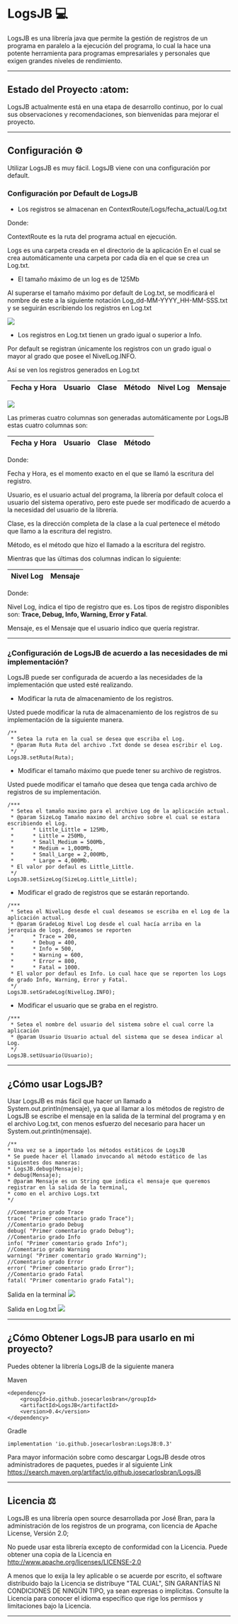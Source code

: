 # LogsJB :computer: 
LogsJB es una librería java que permite la gestión de 
registros de un programa en paralelo a la ejecución 
del programa, lo cual la hace una potente herramienta para programas empresariales y personales 
que exigen grandes niveles de rendimiento. 
* * *
## Estado del Proyecto :atom:  
LogsJB actualmente está en una etapa de desarrollo continuo, por lo cual sus observaciones y recomendaciones, 
son bienvenidas para mejorar el proyecto.
***

## Configuración :gear: 
Utilizar LogsJB es muy fácil. LogsJB viene con una configuración por default.

### Configuración por Default de LogsJB
- Los registros se almacenan en ContextRoute/Logs/fecha_actual/Log.txt

Donde:

ContextRoute es la ruta del programa actual en ejecución. 

Logs es una carpeta creada en el directorio de la aplicación
En el cual se crea automáticamente una carpeta por cada día en el que se crea un Log.txt.

- El tamaño máximo de un log es de 125Mb 

Al superarse el tamaño máximo por default de Log.txt, se modificará el nombre de este a la siguiente notación
Log_dd-MM-YYYY_HH-MM-SSS.txt y se seguirán escribiendo los registros en Log.txt

![](Imagenes/notacion_logs.png)

- Los registros en Log.txt tienen un grado igual o superior a Info.

Por default se registran únicamente los registros con un grado igual o mayor al grado que posee el NivelLog.INFO.

Así se ven los registros generados en Log.txt

| Fecha y Hora | Usuario | Clase | Método | Nivel Log | Mensaje |
|--------------|---------|-------|--------|-----------|---------|

![](Imagenes/Registros_Log_txt.png)

Las primeras cuatro columnas son generadas automáticamente por LogsJB
estas cuatro columnas son:

| Fecha y Hora | Usuario | Clase | Método |
|--------------|---------|-------|--------|

Donde: 

Fecha y Hora, es el momento exacto en el que se llamó la escritura del registro.

Usuario, es el usuario actual del programa, la librería por default coloca el usuario del sistema operativo, pero este puede
ser modificado de acuerdo a la necesidad del usuario de la librería.

Clase, es la dirección completa de la clase a la cual pertenece el método que llamo a la escritura del registro.

Método, es el método que hizo el llamado a la escritura del registro.

Mientras que las últimas dos columnas indican lo siguiente:

| Nivel Log | Mensaje |
|-----------|---------|

Donde:

Nivel Log, índica el tipo de registro que es. Los tipos de registro disponibles son: **Trace, Debug, Info, Warning, Error y Fatal**.

Mensaje, es el Mensaje que el usuario índico que quería registrar.
***

### ¿Configuración de LogsJB de acuerdo a las necesidades de mi implementación?

LogsJB puede ser configurada de acuerdo a las necesidades de la implementación que usted esté realizando.

- Modificar la ruta de almacenamiento de los registros.

Usted puede modificar la ruta de almacenamiento de los registros de su implementación de la siguiente manera.
~~~
/**
 * Setea la ruta en la cual se desea que escriba el Log.
 * @param Ruta Ruta del archivo .Txt donde se desea escribir el Log.
 */
LogsJB.setRuta(Ruta);
~~~


- Modificar el tamaño máximo que puede tener su archivo de registros.

Usted puede modificar el tamaño que desea que tenga cada archivo de registros de su implementación.
~~~
/***
 * Setea el tamaño maximo para el archivo Log de la aplicación actual.
 * @param SizeLog Tamaño maximo del archivo sobre el cual se estara escribiendo el Log.
 *      * Little_Little = 125Mb,
 *      * Little = 250Mb,
 *      * Small_Medium = 500Mb,
 *      * Medium = 1,000Mb,
 *      * Small_Large = 2,000Mb,
 *      * Large = 4,000Mb.
 * El valor por defaul es Little_Little.
 */
LogsJB.setSizeLog(SizeLog.Little_Little);
~~~


- Modificar el grado de registros que se estarán reportando.
~~~
/***
 * Setea el NivelLog desde el cual deseamos se escriba en el Log de la aplicación actual.
 * @param GradeLog Nivel Log desde el cual hacía arriba en la jerarquia de logs, deseamos se reporten
 *      * Trace = 200,
 *      * Debug = 400,
 *      * Info = 500,
 *      * Warning = 600,
 *      * Error = 800,
 *      * Fatal = 1000.
 * El valor por defaul es Info. Lo cual hace que se reporten los Logs de grado Info, Warning, Error y Fatal.
 */
LogsJB.setGradeLog(NivelLog.INFO);
~~~

- Modificar el usuario que se graba en el registro.
~~~
/***
 * Setea el nombre del usuario del sistema sobre el cual corre la aplicación
 * @param Usuario Usuario actual del sistema que se desea indicar al Log.
 */
LogsJB.setUsuario(Usuario);
~~~
* * *

## ¿Cómo usar LogsJB?
Usar LogsJB es más fácil que hacer un llamado a System.out.println(mensaje), ya que al llamar a los métodos de registro
de LogsJB se escribe el mensaje en la salida de la terminal del programa y en el archivo Log.txt, con menos esfuerzo del necesario
para hacer un System.out.println(mensaje).

~~~
/**
* Una vez se a importado los métodos estáticos de LogsJB
* Se puede hacer el llamado invocando al método estático de las siguientes dos maneras:
* LogsJB.debug(Mensaje);
* debug(Mensaje);
* @param Mensaje es un String que indica el mensaje que queremos registrar en la salida de la terminal,
* como en el archivo Logs.txt
*/
 
//Comentario grado Trace
trace( "Primer comentario grado Trace");
//Comentario grado Debug
debug( "Primer comentario grado Debug");
//Comentario grado Info
info( "Primer comentario grado Info");
//Comentario grado Warning
warning( "Primer comentario grado Warning");
//Comentario grado Error
error( "Primer comentario grado Error");
//Comentario grado Fatal
fatal( "Primer comentario grado Fatal"); 
~~~

Salida en la terminal
![](Imagenes/Terminal_output.png)

Salida en Log.txt
![](Imagenes/Txt_output.png)


* * *
## ¿Cómo Obtener LogsJB para usarlo en mi proyecto?
Puedes obtener la librería LogsJB de la siguiente manera

Maven 
~~~
<dependency>
    <groupId>io.github.josecarlosbran</groupId>
    <artifactId>LogsJB</artifactId>
    <version>0.4</version>
</dependency>
~~~

Gradle
~~~
implementation 'io.github.josecarlosbran:LogsJB:0.3'
~~~

Para mayor información sobre como descargar LogsJB desde otros 
administradores de paquetes, puedes ir al siguiente Link
<https://search.maven.org/artifact/io.github.josecarlosbran/LogsJB>

***

## Licencia :balance_scale: 
LogsJB es una librería open source desarrollada por José Bran, para la administración
de los registros de un programa, con licencia de Apache License, Versión 2.0;

No puede usar esta librería excepto de conformidad con la Licencia.
Puede obtener una copia de la Licencia en http://www.apache.org/licenses/LICENSE-2.0 

A menos que lo exija la ley aplicable o se acuerde por escrito, el software
distribuido bajo la Licencia se distribuye "TAL CUAL",
SIN GARANTÍAS NI CONDICIONES DE NINGÚN TIPO, ya sean expresas o implícitas.
Consulte la Licencia para conocer el idioma específico que rige los permisos y
limitaciones bajo la Licencia.

***
